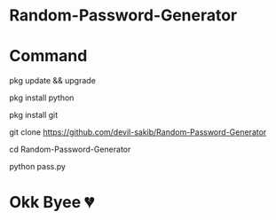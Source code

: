 # Random-Password-Generator

# Command 

pkg update && upgrade

pkg install python 

pkg install git

git clone https://github.com/devil-sakib/Random-Password-Generator

cd Random-Password-Generator

python pass.py



# Okk Byee 💔
